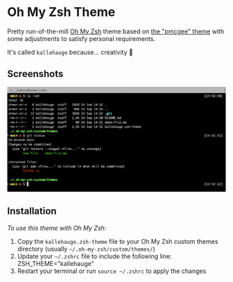 # Oh My Zsh Theme

Pretty run-of-the-mill [Oh My Zsh](https://ohmyz.sh/) theme based on [the "pmcgee" theme](https://github.com/ohmyzsh/ohmyzsh/blob/master/themes/pmcgee.zsh-theme) with some adjustments to satisfy personal requirements.

It's called `kallehauge` because... creativity 🤌

## Screenshots

![Example](example.png)

## Installation

_To use this theme with Oh My Zsh:_

1. Copy the `kallehauge.zsh-theme` file to your Oh My Zsh custom themes directory (usually `~/.oh-my-zsh/custom/themes/`)
2. Update your `~/.zshrc` file to include the following line: ZSH_THEME="kallehauge"
3. Restart your terminal or run `source ~/.zshrc` to apply the changes
